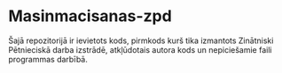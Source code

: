 # Masinmacisanas-zpd
Šajā repozitorijā ir ievietots kods, pirmkods kurš tika izmantots Zinātniski Pētnieciskā darba izstrādē, atkļūdotais autora kods un nepiciešamie faili programmas darbībā.
